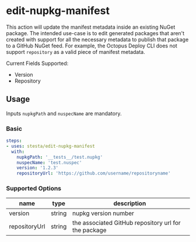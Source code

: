 # edit-nupkg-manifest  

This action will update the manifest metadata inside an existing NuGet package. The intended use-case is to edit generated packages that aren't created with support for all the necessary metadata to publish that package to a GitHub NuGet feed. For example, the Octopus Deploy CLI does not support `repository` as a valid piece of manifest metadata.   

Current Fields Supported:
- Version
- Repository

## Usage 

Inputs `nupkgPath` and `nuspecName` are mandatory. 

### Basic  

```yaml
steps:
- uses: stesta/edit-nupkg-manifest
  with: 
    nupkgPath: '__tests__/test.nupkg'
    nuspecName: 'test.nuspec'
    version: '1.2.3'
    repositoryUrl: 'https://github.com/username/repositoryname'
```

### Supported Options

| name | type | description |  
| - | - | - |
| version | string | nupkg version number |   
| repositoryUrl | string | the associated GitHub repository url for the package |  